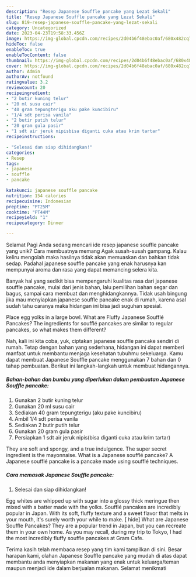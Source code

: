 ```yaml
---
description: "Resep Japanese Souffle pancake yang Lezat Sekali"
title: "Resep Japanese Souffle pancake yang Lezat Sekali"
slug: 819-resep-japanese-souffle-pancake-yang-lezat-sekali
category: Uncategorized
date: 2023-04-23T19:58:33.456Z
image: https://img-global.cpcdn.com/recipes/2d04b6f48ebac0af/680x482cq70/japanese-souffle-pancake-foto-resep-utama.jpg
hideToc: false
enableToc: true
enableTocContent: false
thumbnail: https://img-global.cpcdn.com/recipes/2d04b6f48ebac0af/680x482cq70/japanese-souffle-pancake-foto-resep-utama.jpg
cover: https://img-global.cpcdn.com/recipes/2d04b6f48ebac0af/680x482cq70/japanese-souffle-pancake-foto-resep-utama.jpg
author: Admin
authorAv: notfound
ratingvalue: 3.2
reviewcount: 20
recipeingredient:
- "2 butir kuning telur"
- "20 ml susu cair"
- "40 gram tepungterigu aku pake kuncibiru"
- "1/4 sdt perisa vanila"
- "2 butir putih telur"
- "20 gram gula pasir"
- "1 sdt air jeruk nipisbisa diganti cuka atau krim tartar"
recipeinstructions:

- "Selesai dan siap dihidangkan!"
categories:
- Resep
tags:
- japanese
- souffle
- pancake

katakunci: japanese souffle pancake 
nutrition: 154 calories
recipecuisine: Indonesian
preptime: "PT25M"
cooktime: "PT44M"
recipeyield: "1"
recipecategory: Dinner

---
```



Selamat Pagi Anda sedang mencari ide resep japanese souffle pancake yang unik? Cara membuatnya memang Agak susah-susah gampang. Kalau keliru mengolah maka hasilnya tidak akan memuaskan dan bahkan tidak sedap. Padahal japanese souffle pancake yang enak harusnya kan mempunyai aroma dan rasa yang dapat memancing selera kita.


Banyak hal yang sedikit bisa mempengaruhi kualitas rasa dari japanese souffle pancake, mulai dari jenis bahan, lalu pemilihan bahan segar dan bagus, sampai cara membuat dan menghidangkannya. Tidak usah bingung jika mau menyiapkan japanese souffle pancake enak di rumah, karena asal sudah tahu caranya maka hidangan ini bisa jadi suguhan spesial.

Place egg yolks in a large bowl. What are Fluffy Japanese Soufflé Pancakes? The ingredients for soufflé pancakes are similar to regular pancakes, so what makes them different?


Nah, kali ini kita coba, yuk, ciptakan japanese souffle pancake sendiri di rumah. Tetap dengan bahan yang sederhana, hidangan ini dapat memberi manfaat untuk membantu menjaga kesehatan tubuhmu sekeluarga. Kamu dapat membuat Japanese Souffle pancake menggunakan 7 bahan dan 0 tahap pembuatan. Berikut ini langkah-langkah untuk membuat hidangannya.

<!--inarticleads1-->

##### Bahan-bahan dan bumbu yang diperlukan dalam pembuatan Japanese Souffle pancake:

1. Gunakan 2 butir kuning telur
1. Gunakan 20 ml susu cair
1. Sediakan 40 gram tepungterigu (aku pake kuncibiru)
1. Ambil 1/4 sdt perisa vanila
1. Sediakan 2 butir putih telur
1. Gunakan 20 gram gula pasir
1. Persiapkan 1 sdt air jeruk nipis(bisa diganti cuka atau krim tartar)


They are soft and spongy, and a true indulgence. The super secret ingredient is the mayonnaise. What is a Japanese soufflé pancake? A Japanese soufflé pancake is a pancake made using soufflé techniques. 

<!--inarticleads2-->

##### Cara memasak Japanese Souffle pancake:


1. Selesai dan siap dihidangkan!

Egg whites are whipped up with sugar into a glossy thick meringue then mixed with a batter made with the yolks. Soufflé pancakes are incredibly popular in Japan. With its soft, fluffy texture and a sweet flavor that melts in your mouth, it&#39;s surely worth your while to make. [ hide] What are Japanese Souffle Pancakes? They are a popular trend in Japan, but you can recreate them in your own home. As you may recall, during my trip to Tokyo, I had the most incredibly fluffy souffle pancakes at Gram Cafe. 

Terima kasih telah membaca resep yang tim kami tampilkan di sini. Besar harapan kami, olahan Japanese Souffle pancake yang mudah di atas dapat membantu anda menyiapkan makanan yang enak untuk keluarga/teman maupun menjadi ide dalam berjualan makanan. Selamat menikmati
